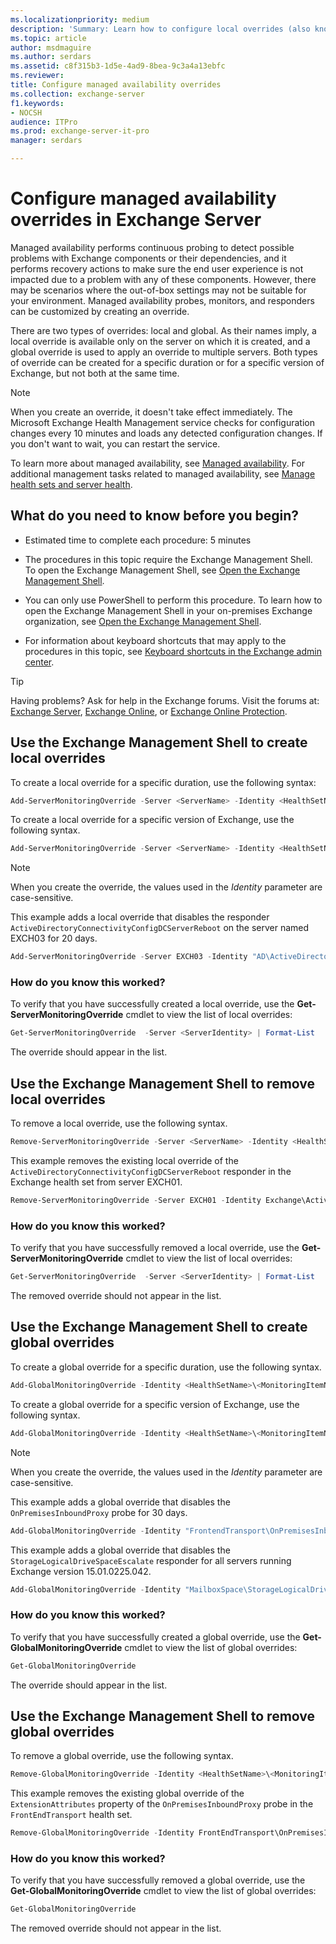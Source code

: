 ```yaml
---
ms.localizationpriority: medium
description: 'Summary: Learn how to configure local overrides (also known as server overrides) and global overrides for managed availability in Exchange Server 2016 and Exchange Server 2019.'
ms.topic: article
author: msdmaguire
ms.author: serdars
ms.assetid: c8f315b3-1d5e-4ad9-8bea-9c3a4a13ebfc
ms.reviewer:
title: Configure managed availability overrides
ms.collection: exchange-server
f1.keywords:
- NOCSH
audience: ITPro
ms.prod: exchange-server-it-pro
manager: serdars

---
```


# Configure managed availability overrides in Exchange Server

Managed availability performs continuous probing to detect possible problems with Exchange components or their dependencies, and it performs recovery actions to make sure the end user experience is not impacted due to a problem with any of these components. However, there may be scenarios where the out-of-box settings may not be suitable for your environment. Managed availability probes, monitors, and responders can be customized by creating an override.

There are two types of overrides: local and global. As their names imply, a local override is available only on the server on which it is created, and a global override is used to apply an override to multiple servers. Both types of override can be created for a specific duration or for a specific version of Exchange, but not both at the same time.

> [!NOTE]
> When you create an override, it doesn't take effect immediately. The Microsoft Exchange Health Management service checks for configuration changes every 10 minutes and loads any detected configuration changes. If you don't want to wait, you can restart the service.

To learn more about managed availability, see [Managed availability](managed-availability.md). For additional management tasks related to managed availability, see [Manage health sets and server health](health-sets.md).

## What do you need to know before you begin?

- Estimated time to complete each procedure: 5 minutes

- The procedures in this topic require the Exchange Management Shell. To open the Exchange Management Shell, see [Open the Exchange Management Shell](/powershell/exchange/open-the-exchange-management-shell).

- You can only use PowerShell to perform this procedure. To learn how to open the Exchange Management Shell in your on-premises Exchange organization, see [Open the Exchange Management Shell](/powershell/exchange/open-the-exchange-management-shell).

- For information about keyboard shortcuts that may apply to the procedures in this topic, see [Keyboard shortcuts in the Exchange admin center](../../about-documentation/exchange-admin-center-keyboard-shortcuts.md).

> [!TIP]
> Having problems? Ask for help in the Exchange forums. Visit the forums at: [Exchange Server](https://social.technet.microsoft.com/forums/office/home?category=exchangeserver), [Exchange Online](https://social.technet.microsoft.com/forums/msonline/home?forum=onlineservicesexchange), or [Exchange Online Protection](https://social.technet.microsoft.com/forums/forefront/home?forum=FOPE).

## Use the Exchange Management Shell to create local overrides

To create a local override for a specific duration, use the following syntax:

```powershell
Add-ServerMonitoringOverride -Server <ServerName> -Identity <HealthSetName>\<MonitoringItemName>[\<TargetResource>] -ItemType <Probe | Monitor | Responder | Maintenance> -PropertyName <PropertyName> -PropertyValue <Value> -Duration <dd.hh:mm:ss>
```

To create a local override for a specific version of Exchange, use the following syntax.

```powershell
Add-ServerMonitoringOverride -Server <ServerName> -Identity <HealthSetName>\<MonitoringItemName>[\<TargetResource>] -ItemType <Probe | Monitor | Responder | Maintenance> -PropertyName <PropertyName> -PropertyValue <Value> -Version <15.01.xxxx.xxx>
```

> [!NOTE]
> When you create the override, the values used in the _Identity_ parameter are case-sensitive.

This example adds a local override that disables the responder `ActiveDirectoryConnectivityConfigDCServerReboot` on the server named EXCH03 for 20 days.

```powershell
Add-ServerMonitoringOverride -Server EXCH03 -Identity "AD\ActiveDirectoryConnectivityConfigDCServerReboot" -ItemType Responder -PropertyName Enabled -PropertyValue 0 -Duration 20.00:00:00
```

### How do you know this worked?

To verify that you have successfully created a local override, use the **Get-ServerMonitoringOverride** cmdlet to view the list of local overrides:

```powershell
Get-ServerMonitoringOverride  -Server <ServerIdentity> | Format-List
```

The override should appear in the list.

## Use the Exchange Management Shell to remove local overrides

To remove a local override, use the following syntax.

```powershell
Remove-ServerMonitoringOverride -Server <ServerName> -Identity <HealthSetName>\<MonitoringItemName>[\<TargetResource>] -ItemType <ExistingItemTypeValue> -PropertyName <PropertytoRemove>
```

This example removes the existing local override of the `ActiveDirectoryConnectivityConfigDCServerReboot` responder in the Exchange health set from server EXCH01.

```powershell
Remove-ServerMonitoringOverride -Server EXCH01 -Identity Exchange\ActiveDirectoryConnectivityConfigDCServerReboot -ItemType Responder -PropertyName Enabled
```

### How do you know this worked?

To verify that you have successfully removed a local override, use the **Get-ServerMonitoringOverride** cmdlet to view the list of local overrides:

```powershell
Get-ServerMonitoringOverride  -Server <ServerIdentity> | Format-List
```

The removed override should not appear in the list.

## Use the Exchange Management Shell to create global overrides

To create a global override for a specific duration, use the following syntax.

```powershell
Add-GlobalMonitoringOverride -Identity <HealthSetName>\<MonitoringItemName>[\<TargetResource>] -ItemType <Probe | Monitor | Responder | Maintenance> -PropertyName <PropertytoOverride> -PropertyValue <NewPropertyValue> -Duration <dd.hh:mm:ss>
```

To create a global override for a specific version of Exchange, use the following syntax.

```powershell
Add-GlobalMonitoringOverride -Identity <HealthSetName>\<MonitoringItemName>[\<TargetResource>] -ItemType <Probe | Monitor | Responder | Maintenance> -PropertyName <PropertytoOverride> -PropertyValue <NewPropertyValue> -ApplyVersion <15.01.xxxx.xxx>
```

> [!NOTE]
> When you create the override, the values used in the _Identity_ parameter are case-sensitive.

This example adds a global override that disables the `OnPremisesInboundProxy` probe for 30 days.

```powershell
Add-GlobalMonitoringOverride -Identity "FrontendTransport\OnPremisesInboundProxy" -ItemType Probe -PropertyName Enabled -PropertyValue 0 -Duration 30.00:00:00
```

This example adds a global override that disables the `StorageLogicalDriveSpaceEscalate` responder for all servers running Exchange version 15.01.0225.042.

```powershell
Add-GlobalMonitoringOverride -Identity "MailboxSpace\StorageLogicalDriveSpaceEscalate" -PropertyName Enabled -PropertyValue 0 -ItemType Responder -ApplyVersion "15.01.0225.042"
```

### How do you know this worked?

To verify that you have successfully created a global override, use the **Get-GlobalMonitoringOverride** cmdlet to view the list of global overrides:

```powershell
Get-GlobalMonitoringOverride
```

The override should appear in the list.

## Use the Exchange Management Shell to remove global overrides

To remove a global override, use the following syntax.

```powershell
Remove-GlobalMonitoringOverride -Identity <HealthSetName>\<MonitoringItemName>[\<TargetResource>] -ItemType <ExistingItemTypeValue> -PropertyName <OverriddenProperty>
```

This example removes the existing global override of the `ExtensionAttributes` property of the `OnPremisesInboundProxy` probe in the `FrontEndTransport` health set.

```powershell
Remove-GlobalMonitoringOverride -Identity FrontEndTransport\OnPremisesInboundProxy -ItemType Probe -PropertyName ExtensionAttributes
```

### How do you know this worked?

To verify that you have successfully removed a global override, use the **Get-GlobalMonitoringOverride** cmdlet to view the list of global overrides:

```powershell
Get-GlobalMonitoringOverride
```

The removed override should not appear in the list.